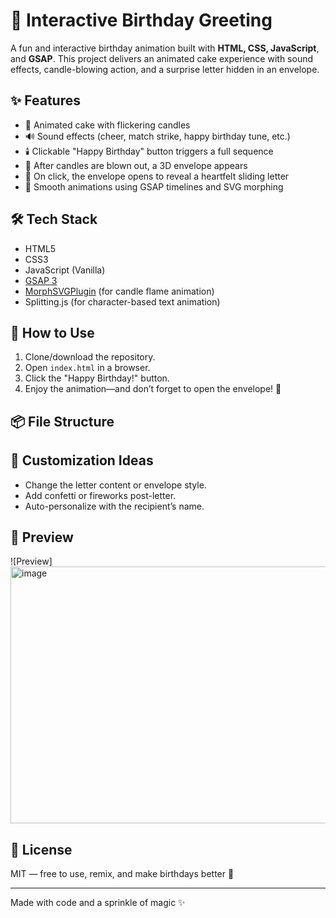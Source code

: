 # 🎉 Interactive Birthday Greeting

A fun and interactive birthday animation built with **HTML, CSS, JavaScript**, and **GSAP**. This project delivers an animated cake experience with sound effects, candle-blowing action, and a surprise letter hidden in an envelope.

## ✨ Features

- 🎂 Animated cake with flickering candles
- 🔊 Sound effects (cheer, match strike, happy birthday tune, etc.)
- 🕯️ Clickable "Happy Birthday" button triggers a full sequence
- 💌 After candles are blown out, a 3D envelope appears
- 📜 On click, the envelope opens to reveal a heartfelt sliding letter
- 🎨 Smooth animations using GSAP timelines and SVG morphing

## 🛠️ Tech Stack

- HTML5
- CSS3
- JavaScript (Vanilla)
- [GSAP 3](https://greensock.com/gsap/)
- [MorphSVGPlugin](https://greensock.com/morphsvg/) (for candle flame animation)
- Splitting.js (for character-based text animation)

## 🚀 How to Use

1. Clone/download the repository.
2. Open `index.html` in a browser.
3. Click the "Happy Birthday!" button.
4. Enjoy the animation—and don’t forget to open the envelope! 💌

## 📦 File Structure


## 🧁 Customization Ideas

- Change the letter content or envelope style.
- Add confetti or fireworks post-letter.
- Auto-personalize with the recipient’s name.

## 📸 Preview

![Preview]
<img width="777" height="411" alt="image" src="https://github.com/user-attachments/assets/c5150dce-1eac-4dff-b1e4-28fd6eb6b291" />



## 📝 License

MIT — free to use, remix, and make birthdays better 🎂

---

Made with code and a sprinkle of magic ✨
